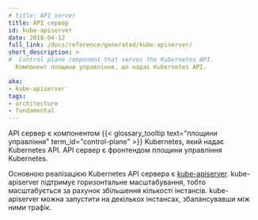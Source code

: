 ```yaml
---
# title: API server
title: API сервер
id: kube-apiserver
date: 2018-04-12
full_link: /docs/reference/generated/kube-apiserver/
short_description: >
#  Control plane component that serves the Kubernetes API.
  Компонент площини управління, що надає Kubernetes API.

aka:
- kube-apiserver
tags:
- architecture
- fundamental
---
```

<!-- The API server is a component of the Kubernetes
{{< glossary_tooltip text="control plane" term_id="control-plane" >}} that exposes the Kubernetes API.
The API server is the front end for the Kubernetes control plane.
-->
API сервер є компонентом {{< glossary_tooltip text="площини управління" term_id="control-plane" >}} Kubernetes, який надає Kubernetes API. API сервер є фронтендом площини управління Kubernetes.

<!--more-->

<!-- The main implementation of a Kubernetes API server is [kube-apiserver](/docs/reference/generated/kube-apiserver/). -->
<!-- kube-apiserver is designed to scale horizontally&mdash;that is, it scales by deploying more instances. -->
<!-- You can run several instances of kube-apiserver and balance traffic between those instances. -->
Основною реалізацією Kubernetes API сервера є [kube-apiserver](/docs/reference/generated/kube-apiserver/). kube-apiserver підтримує горизонтальне масштабування, тобто масштабується за рахунок збільшення кількості інстансів. kube-apiserver можна запустити на декількох інстансах, збалансувавши між ними трафік.